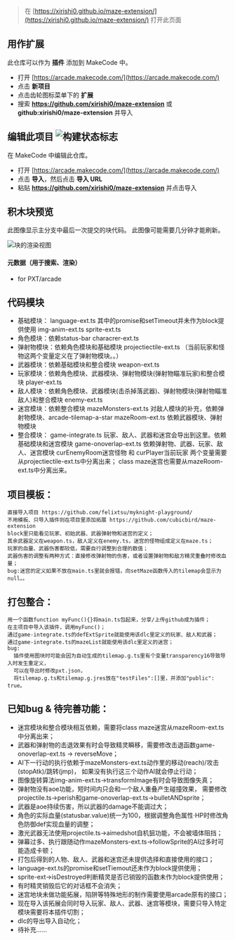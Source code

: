  


> 在 [https://xirishi0.github.io/maze-extension/](https://xirishi0.github.io/maze-extension/) 打开此页面

## 用作扩展

此仓库可以作为 **插件** 添加到 MakeCode 中。

* 打开 [https://arcade.makecode.com/](https://arcade.makecode.com/)
* 点击 **新项目**
* 点击齿轮图标菜单下的 **扩展**
* 搜索 **https://github.com/xirishi0/maze-extension** 或 **github:xirishi0/maze-extension** 并导入

## 编辑此项目 ![构建状态标志](https://github.com/xirishi0/maze-extension/workflows/MakeCode/badge.svg)

在 MakeCode 中编辑此仓库。

* 打开 [https://arcade.makecode.com/](https://arcade.makecode.com/)
* 点击 **导入**，然后点击 **导入 URL**
* 粘贴 **https://github.com/xirishi0/maze-extension** 并点击导入

## 积木块预览

此图像显示主分支中最后一次提交的块代码。
此图像可能需要几分钟才能刷新。

![块的渲染视图](https://github.com/xirishi0/maze-extension/raw/master/.github/makecode/blocks.png)

#### 元数据（用于搜索、渲染）

* for PXT/arcade
<script src="https://makecode.com/gh-pages-embed.js"></script><script>makeCodeRender("{{ site.makecode.home_url }}", "{{ site.github.owner_name }}/{{ site.github.repository_name }}");</script>


## 代码模块
* 基础模块：
    language-ext.ts 其中的promise和setTimeout并未作为block提供使用
    img-anim-ext.ts 
    sprite-ext.ts
* 角色模块：依赖status-bar
    characrer-ext.ts
* 弹射物模块：依赖角色模块和基础模块
    projectiectile-ext.ts
    （当前玩家和怪物这两个变量定义在了弹射物模块。。）
* 武器模块：依赖基础模块和整合模块
    weapon-ext.ts
* 玩家模块：依赖角色模块、武器模块、弹射物模块(弹射物瞄准玩家)和整合模块
    player-ext.ts
* 敌人模块：依赖角色模块、武器模块(击杀掉落武器)、弹射物模块(弹射物瞄准敌人)和整合模块
    enemy-ext.ts
* 迷宫模块：依赖整合模块
    mazeMonsters-ext.ts 对敌人模块的补充，依赖弹射物模块、arcade-tilemap-a-star
    mazeRoom-ext.ts 依赖武器模块、弹射物模块
* 整合模块：
    game-integrate.ts 玩家、敌人、武器和迷宫会导出到这里。依赖基础模块和迷宫模块
    game-onoverlap-ext.ts 依赖弹射物、武器、玩家、敌人、迷宫模块
curEnemyRoom迷宫怪物 和 curPlayer当前玩家 两个变量需要从projectiectile-ext.ts中分离出来；
class maze迷宫也需要从mazeRoom-ext.ts中分离出来。

## 项目模板：
    直接导入项目 https://github.com/felixtsu/myknight-playground/
    不用模板、只导入插件则在项目里添加拓展 https://github.com/cubicbird/maze-extension
    block里只能看见玩家、初始武器、武器弹射物和迷宫的定义；
    其余武器定义在weapon.ts，敌人定义在enemy.ts，迷宫的怪物组成定义在maze.ts；
    玩家的血量、武器伤害都较低，需要自行调整到合理的数值；
    武器伤害的调整有两种方式：直接修改弹射物的伤害，或者设置弹射物和敌方精灵重叠时修改血量；
    bug:迷宫的定义如果不放在main.ts里就会报错，向setMaze函数传入的tilemap会显示为null。。

## 打包整合：
    用一个函数function myFunc(){}将main.ts包起来，分享/上传github成为插件；
    在主项目中导入该插件，调用myFunc()；
    通过game-integrate.ts的defExtSprite就能使用该dlc里定义的玩家、敌人和武器；
    通过game-integrate.ts的mazeList就能使用该dlc里定义的迷宫；
    bug: 
      插件使用图块时可能会因为自动生成的tilemap.g.ts里有个变量transparency16导致导入时发生重定义，
      可以在导出时修改pxt.json，
      将tilemap.g.ts和tilemap.g.jres放在"testFiles":[]里，并添加"public": true。

## 已知bug & 待完善功能：
* 迷宫模块和整合模块相互依赖，需要将class maze迷宫从mazeRoom-ext.ts中分离出来；
* 武器和弹射物的击退效果有时会导致精灵瞬移，需要修改击退函数game-onoverlap-ext.ts -> reverseMove；
* AI下一行动的执行依赖于mazeMonsters-ext.ts动作里的移动(reach)/攻击(stopAtk)/跳转(jmp)，
  如果没有执行这三个动作AI就会停止行动；
* 图像旋转算法img-anim-ext.ts->transformImage有时会导致图像失真；
* 弹射物没有aoe功能，短时间内只会和一个敌人重叠产生碰撞效果，
  需要修改projectile.ts->perish和game-onoverlap-ext.ts->bulletANDsprite；
* 武器是aoe持续伤害，所以武器的damage不能调过大；
* 角色的实际血量(statusbar.value)统一为100，根据调整角色属性·HP时修改角色防御def实现血量的调整；
* 激光武器无法使用projectile.ts->aimedshot自机狙功能，不会被墙体阻挡；
* 弹幕过多、执行跟随动作mazeMonsters-ext.ts->followSprite的AI过多时可能造成卡顿；
* 打包后得到的人物、敌人、武器和迷宫还未提供选择和直接使用的接口；
* language-ext.ts的promise和setTiemout还未作为block提供使用；
* sprite-ext->isDestroyed判断精灵是否已销毁的函数未作为block提供使用；
* 有时精灵销毁后它的对话框不会消失；
* 迷宫地块未做功能拓展，陷阱等特殊地形的制作需要使用arcade原有的接口；
* 现在导入该拓展会同时导入玩家、敌人、武器、迷宫等模块，需要只导入特定模块需要将本插件切割；
* dlc的导出导入自动化；
* 待补充……
